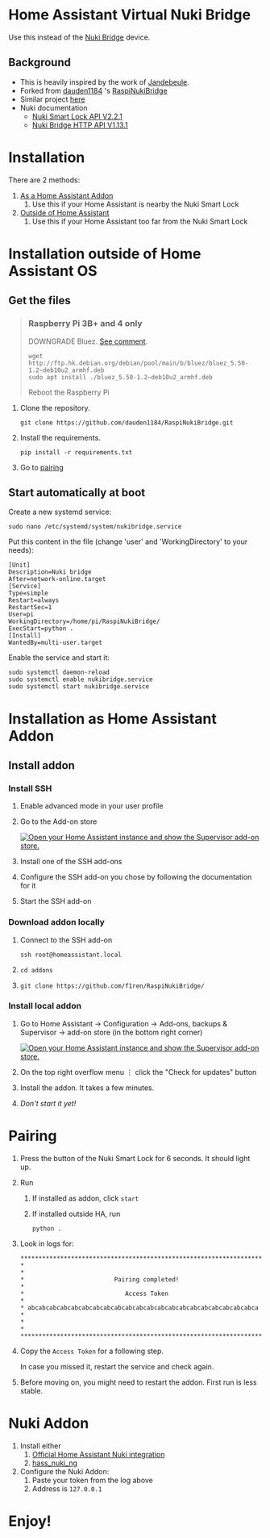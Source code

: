 Home Assistant Virtual Nuki Bridge
=
Use this instead of the [Nuki Bridge](https://nuki.io/en/bridge/) device.

## Background
* This is heavily inspired by the work of [Jandebeule](https://github.com/jandebeule/nukiPyBridge).
* Forked from [dauden1184](https://github.com/dauden1184/) 's [RaspiNukiBridge](https://github.com/dauden1184/RaspiNukiBridge)
* Similar project [here](https://github.com/ftarolli/NukiBridgeAddon)
* Nuki documentation
  * [Nuki Smart Lock API V2.2.1](https://developer.nuki.io/page/nuki-smart-lock-api-2/2/#heading--lock-action)
  * [Nuki Bridge HTTP API V1.13.1](https://developer.nuki.io/page/nuki-bridge-http-api-1-13/4/#heading--lockstate)

# Installation
There are 2 methods:
1. [As a Home Assistant Addon](#installation-as-home-assistant-os)
   1. Use this if your Home Assistant is nearby the Nuki Smart Lock
2. [Outside of Home Assistant](#installation-outside-of-home-assistant-os)
   1. Use this if your Home Assistant too far from the Nuki Smart Lock

# Installation outside of Home Assistant OS
## Get the files
> ### Raspberry Pi 3B+ and 4 only
> DOWNGRADE Bluez. [See comment](https://github.com/dauden1184/RaspiNukiBridge/issues/1#issuecomment-1103969957).
> ```
> wget http://ftp.hk.debian.org/debian/pool/main/b/bluez/bluez_5.50-1.2~deb10u2_armhf.deb
> sudo apt install ./bluez_5.50-1.2~deb10u2_armhf.deb
> ```
> Reboot the Raspberry Pi

1. Clone the repository.

   ```
   git clone https://github.com/dauden1184/RaspiNukiBridge.git
   ```

2. Install the requirements.

   ```
   pip install -r requirements.txt
   ```
3. Go to [pairing](#pairing)

## Start automatically at boot

Create a new systemd service:

```
sudo nano /etc/systemd/system/nukibridge.service
```

Put this content in the file (change 'user' and 'WorkingDirectory' to your needs):

```
[Unit]
Description=Nuki bridge
After=network-online.target
[Service]
Type=simple
Restart=always
RestartSec=1
User=pi
WorkingDirectory=/home/pi/RaspiNukiBridge/
ExecStart=python .
[Install]
WantedBy=multi-user.target
```

Enable the service and start it:

```
sudo systemctl daemon-reload
sudo systemctl enable nukibridge.service
sudo systemctl start nukibridge.service
```

# Installation as Home Assistant Addon
## Install addon
### Install SSH
1. Enable advanced mode in your user profile
2. Go to the Add-on store

   [![Open your Home Assistant instance and show the Supervisor add-on store.](https://my.home-assistant.io/badges/supervisor_store.svg)](https://my.home-assistant.io/redirect/supervisor_store/)
4. Install one of the SSH add-ons
5. Configure the SSH add-on you chose by following the documentation for it
6. Start the SSH add-on

### Download addon locally
1. Connect to the SSH add-on

   `ssh root@homeassistant.local`
2. `cd addons`
3. `git clone https://github.com/f1ren/RaspiNukiBridge/`

### Install local addon
1. Go to Home Assistant -> Configuration -> Add-ons, backups & Supervisor -> add-on store (in the bottom right corner)

   [![Open your Home Assistant instance and show the Supervisor add-on store.](https://my.home-assistant.io/badges/supervisor_store.svg)](https://my.home-assistant.io/redirect/supervisor_store/)
3. On the top right overflow menu ⋮  click the "Check for updates" button
5. Install the addon. It takes a few minutes.
6. *Don't start it yet!*

# Pairing
1. Press the button of the Nuki Smart Lock for 6 seconds. It should light up.
2. Run
   1. If installed as addon, click `start`
   2. If installed outside HA, run
   
      ```python .```
3. Look in logs for:

   ```
   ********************************************************************
   *                                                                  *
   *                         Pairing completed!                       *
   *                            Access Token                          *
   * abcabcabcabcabcabcabcabcabcabcabcabcabcabcabcabcabcabcabcabcabca *
   *                                                                  *
   ********************************************************************
   ```
4. Copy the `Access Token` for a following step.

   In case you missed it, restart the service and check again.
5. Before moving on, you might need to restart the addon. First run is less stable.

# Nuki Addon
1. Install either
   1. [Official Home Assistant Nuki integration](https://www.home-assistant.io/integrations/nuki/)
   2. [hass_nuki_ng](https://github.com/kvj/hass_nuki_ng)
2. Configure the Nuki Addon:
   1. Paste your token from the log above
   2. Address is `127.0.0.1`

# Enjoy!